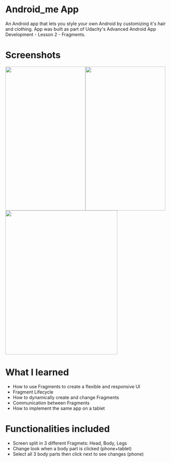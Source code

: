 # Android_me App

An Android app that lets you style your own Android by customizing it's hair and clothing.
App was built as part of Udacity's Advanced Android App Development - Lesson 2 - Fragments.

# Screenshots 
<img src="https://user-images.githubusercontent.com/17895267/86292774-3fc6f900-bbe9-11ea-8b6a-46f8f5e6e7f8.png" width="250" height="450"><img src="https://user-images.githubusercontent.com/17895267/86292792-45bcda00-bbe9-11ea-911d-48aec801b261.png" width="250" height="450">
<img src="https://user-images.githubusercontent.com/17895267/86292808-4b1a2480-bbe9-11ea-9bf5-8d5a80754fc5.png" width="350" height="450">

# What I learned

* How to use Fragments to create a flexible and responsive UI
* Fragment Lifecycle
* How to dynamically create and change Fragments
* Communication between Fragments
* How to implement the same app on a tablet

# Functionalities included

* Screen split in 3 different Fragmets: Head, Body, Legs
* Change look when a body part is clicked (phone+tablet)
* Select all 3 body parts then click next to see changes (phone)
